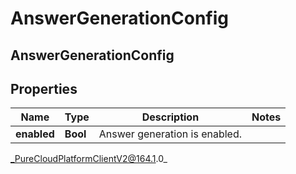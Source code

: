 # AnswerGenerationConfig

## AnswerGenerationConfig

## Properties

|Name | Type | Description | Notes|
|------------ | ------------- | ------------- | -------------|
| **enabled** | **Bool** | Answer generation is enabled. | |



_PureCloudPlatformClientV2@164.1.0_
